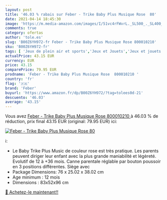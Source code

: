 ```yaml
---
layout: post
title: '46.03 % rabais sur Feber - Trike Baby Plus Musique Rose  80'
date: 2021-04-14 18:45:30
image: 'https://m.media-amazon.com/images/I/51vc4rFWvrL._SL500_._SL400_.jpg'
comments: true
category: ofertas
author: 'tole.es'
slug: 'B00Z6YH972-fr Feber - Trike Baby Plus Musique Rose 800010210'
sku: 'B00Z6YH972-fr'
tags: [ 'Jeux de plein air et sports','Jeux et Jouets','Jeux et jouets','Tricycles','Vélos et véhicules pour enfants','feber', ]
actualPrice: 43.15 EUR
currency: EUR
price: 43.15
comparePrice: 79.95 EUR
prodname: 'Feber - Trike Baby Plus Musique Rose  800010210 '
country: 'fr'
flag: '🇫🇷'
brand: 'Feber'
buyurl: 'https://www.amazon.fr/dp/B00Z6YH972/?tag=tolees0d-21'
descuento: '46.03'
average: '43.15'
---
```


Vous avez [Feber - Trike Baby Plus Musique Rose  800010210 ](https://www.amazon.fr/dp/B00Z6YH972/?tag=tolees0d-21)  à  46.03 % de réduction, prix final  43.15 EUR (original: 79.95 EUR) ici:

[![Feber - Trike Baby Plus Musique Rose  80](https://m.media-amazon.com/images/I/51vc4rFWvrL._SL500_._SL400_.jpg)](https://www.amazon.fr/dp/B00Z6YH972/?tag=tolees0d-21)

ℹ️:

- Le Baby Trike Plus Music de couleur rose est très pratique. Les parents peuvent diriger leur enfant avec la plus grande maniabilité et légèreté. Evolutif de 12 à +36 mois. Canne parentale réglable par bouton poussoir en 3 positions différentes. Siège avec
- Package Dimensions: 76 x 25.02 x 38.02 cm
- Age minimum : 12 mois
- Dimensions : 83x52x96 cm

[🛒 Achetez-le maintenant!!](https://www.amazon.fr/dp/B00Z6YH972/?tag=tolees0d-21)
